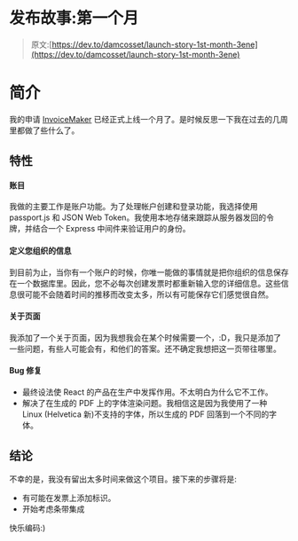 # 发布故事:第一个月

> 原文:[https://dev.to/damcosset/launch-story-1st-month-3ene](https://dev.to/damcosset/launch-story-1st-month-3ene)

# [](#introduction)简介

我的申请 [InvoiceMaker](https://invoicemaker.xyz) 已经正式上线一个月了。是时候反思一下我在过去的几周里都做了些什么了。

## [](#features)特性

#### [](#accounts)账目

我做的主要工作是账户功能。为了处理帐户创建和登录功能，我选择使用 passport.js 和 JSON Web Token。我使用本地存储来跟踪从服务器发回的令牌，并结合一个 Express 中间件来验证用户的身份。

#### [](#define-your-organisations-informations)定义您组织的信息

到目前为止，当你有一个账户的时候，你唯一能做的事情就是把你组织的信息保存在一个数据库里。因此，您不必每次创建发票时都重新输入您的详细信息。这些信息很可能不会随着时间的推移而改变太多，所以有可能保存它们感觉很自然。

#### [](#about-page)关于页面

我添加了一个关于页面，因为我想我会在某个时候需要一个，:D，我只是添加了一些问题，有些人可能会有，和他们的答案。还不确定我想把这一页带往哪里。

#### [](#bug-fixes)Bug 修复

*   最终设法使 React 的产品在生产中发挥作用。不太明白为什么它不工作。
*   解决了在生成的 PDF 上的字体渲染问题。我相信这是因为我使用了一种 Linux (Helvetica 新)不支持的字体，所以生成的 PDF 回落到一个不同的字体。

## [](#conclusion)结论

不幸的是，我没有留出太多时间来做这个项目。接下来的步骤将是:

*   有可能在发票上添加标识。
*   开始考虑条带集成

快乐编码:)